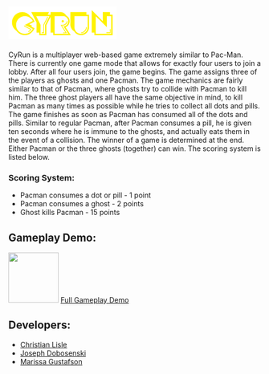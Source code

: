 ## [![CyRun](views/logo.png)](http://cyrun.herokuapp.com)
CyRun is a multiplayer web-based game extremely similar to Pac-Man. There is currently one game mode that allows for exactly four users to join a lobby. After all four users join, the game begins. The game assigns three of the players as ghosts and one Pacman. The game mechanics are fairly similar to that of Pacman, where ghosts try to collide with Pacman to kill him. The three ghost players all have the same objective in mind, to kill Pacman as many times as possible while he tries to collect all dots and pills. The game finishes as soon as Pacman has consumed all of the dots and pills. Similar to regular Pacman, after Pacman consumes a pill, he is given ten seconds where he is immune to the ghosts, and actually eats them in the event of a collision. The winner of a game is determined at the end. Either Pacman or the three ghosts (together) can win. The scoring system is listed below.

### Scoring System:
* Pacman consumes a dot or pill - 1 point
* Pacman consumes a ghost       - 2 points
* Ghost kills Pacman            - 15 points

## Gameplay Demo:
[<img src="https://christianlisle.com/wp-content/uploads/2020/11/cyrunDemo.gif" height="100px" width="100px" />](https://youtu.bd/cVsZwHIcCJM)
[Full Gameplay Demo](https://youtu.be/cVsZwHIcCJM)

## Developers:
* [Christian Lisle](http://christianlisle.com)
* [Joseph Dobosenski](https://www.youtube.com/redirect?q=https%3A%2F%2Fjdobo232.wixsite.com%2Fjosephdobosenski&redir_token=QUFFLUhqbFBvU05tWl9FM1RkNHVXbDZuLURfNFpjZUdiQXxBQ3Jtc0ttcmg3aWlqQVFtd2MtcDZWR1FCd0gxSTVPVUd1R0FvdnZlY2RLUmJWd3Q5cDdrMzFhU19uWVMxcUs3VlFqeE9Dd3VLdThYTTVSZEpYUko1ZTVHN3NLaGFSWGREUU4tczY4OUdjSWJ5SGZMTHdaWnJyUQ%3D%3D&event=video_description&v=cVsZwHIcCJM)
* [Marissa Gustafson](https://www.youtube.com/redirect?q=https%3A%2F%2Fgithub.com%2Fgoofyspoon%3Ftab%3Drepositories&redir_token=QUFFLUhqbjhwVndmTW5UTXo2aXR5a21LYnFXUXo1QzFnUXxBQ3Jtc0tsbmdaZVllTE5TaUZxM1d1bUptLW9JTzlGWlg5Nkl6czByQ0tfOGk0X2RrMkhrRDFsUUNSMy1zWS0wNm92NXQ1MW9vUXdHZ1lLOWFyLUtXcW5FWVZvRXZsMXE4dmZtTjVPbEREdW81dUdFTkRUbWJTMA%3D%3D&event=video_description&v=cVsZwHIcCJM)
